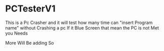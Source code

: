 # PCTesterV1

This is a Pc Crasher and it will test how many time can "insert Program name" without Crashing a pc
If it Blue Screen that mean the PC is not Met you Needs

More Will Be adding So
